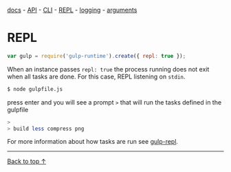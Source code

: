 [docs](./README.md) -
[API](./API.md) -
[CLI](./CLI.md) -
[REPL](./REPL.md) -
[logging](./logging.md) -
[arguments](./arguments.md)

# REPL

```js
var gulp = require('gulp-runtime').create({ repl: true });
```

When an instance passes `repl: true` the process running does not exit when all tasks are done. For this case, REPL listening on `stdin`.

```sh
$ node gulpfile.js
```

press enter and you will see a prompt `>` that will run the tasks defined in the gulpfile

```sh
>
> build less compress png
```

For more information about how tasks are run see [gulp-repl][gulp-repl].

---
[Back to top ↑](#)

<!-- links -->

[gulp-repl]: https://github.com/stringparser/gulp-repl
